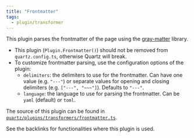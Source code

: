 ```yaml
---
title: "Frontmatter"
tags:
  - plugin/transformer
---
```


This plugin parses the frontmatter of the page using the [gray-matter](https://github.com/jonschlinkert/gray-matter) library.

- This plugin (`Plugin.Frontmatter()`) should not be removed from `quartz.config.ts`, otherwise Quartz will break.
- To customize frontmatter parsing, use the configuration options of the plugin:
  - `delimiters`: the delimiters to use for the frontmatter. Can have one value (e.g. `"---"`) or separate values for opening and closing delimiters (e.g. `["---", "~~~"]`). Defaults to `"---"`.
  - `language`: the language to use for parsing the frontmatter. Can be `yaml` (default) or `toml`.

The source of this plugin can be found in [`quartz/plugins/transformers/frontmatter.ts`](https://github.com/jackyzha0/quartz/blob/v4/quartz/plugins/transformers/frontmatter.ts).

See the backlinks for functionalities where this plugin is used.
